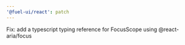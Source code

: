 ```yaml
---
'@fuel-ui/react': patch
---
```


Fix: add a typescript typing reference for FocusScope using @react-aria/focus

